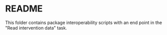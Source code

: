 # README

This folder contains package interoperability scripts with an end point in the "Read intervention data" task.
